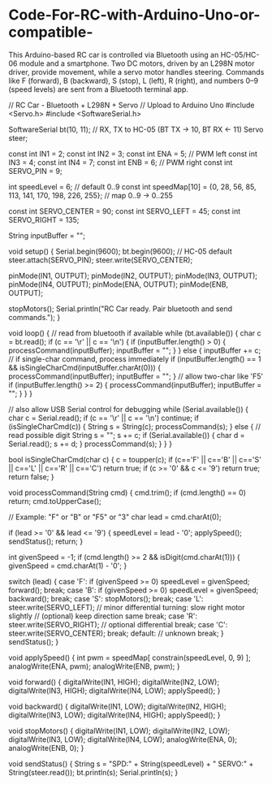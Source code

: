 # Code-For-RC-with-Arduino-Uno-or-compatible-
This Arduino-based RC car is controlled via Bluetooth using an HC-05/HC-06 module and a smartphone. Two DC motors, driven by an L298N motor driver, provide movement, while a servo motor handles steering. Commands like F (forward), B (backward), S (stop), L (left), R (right), and numbers 0–9 (speed levels) are sent from a Bluetooth terminal app. 


// RC Car - Bluetooth + L298N + Servo
// Upload to Arduino Uno
#include <Servo.h>
#include <SoftwareSerial.h>

SoftwareSerial bt(10, 11); // RX, TX to HC-05 (BT TX -> 10, BT RX <- 11)
Servo steer;

const int IN1 = 2;
const int IN2 = 3;
const int ENA = 5; // PWM left
const int IN3 = 4;
const int IN4 = 7;
const int ENB = 6; // PWM right
const int SERVO_PIN = 9;

int speedLevel = 6; // default 0..9
const int speedMap[10] = {0, 28, 56, 85, 113, 141, 170, 198, 226, 255}; // map 0..9 -> 0..255

const int SERVO_CENTER = 90;
const int SERVO_LEFT = 45;
const int SERVO_RIGHT = 135;

String inputBuffer = "";

void setup() {
  Serial.begin(9600);
  bt.begin(9600); // HC-05 default
  steer.attach(SERVO_PIN);
  steer.write(SERVO_CENTER);

  pinMode(IN1, OUTPUT); pinMode(IN2, OUTPUT);
  pinMode(IN3, OUTPUT); pinMode(IN4, OUTPUT);
  pinMode(ENA, OUTPUT); pinMode(ENB, OUTPUT);

  stopMotors();
  Serial.println("RC Car ready. Pair bluetooth and send commands.");
}

void loop() {
  // read from bluetooth if available
  while (bt.available()) {
    char c = bt.read();
    if (c == '\r' || c == '\n') {
      if (inputBuffer.length() > 0) {
        processCommand(inputBuffer);
        inputBuffer = "";
      }
    } else {
      inputBuffer += c;
      // if single-char command, process immediately
      if (inputBuffer.length() == 1 && isSingleCharCmd(inputBuffer.charAt(0))) {
        processCommand(inputBuffer);
        inputBuffer = "";
      }
      // allow two-char like 'F5'
      if (inputBuffer.length() >= 2) {
        processCommand(inputBuffer);
        inputBuffer = "";
      }
    }
  }

  // also allow USB Serial control for debugging
  while (Serial.available()) {
    char c = Serial.read();
    if (c == '\r' || c == '\n') continue;
    if (isSingleCharCmd(c)) {
      String s = String(c);
      processCommand(s);
    } else {
      // read possible digit
      String s = "";
      s += c;
      if (Serial.available()) {
        char d = Serial.read();
        s += d;
      }
      processCommand(s);
    }
  }
}

bool isSingleCharCmd(char c) {
  c = toupper(c);
  if (c=='F' || c=='B' || c=='S' || c=='L' || c=='R' || c=='C') return true;
  if (c >= '0' && c <= '9') return true;
  return false;
}

void processCommand(String cmd) {
  cmd.trim();
  if (cmd.length() == 0) return;
  cmd.toUpperCase();

  // Example: "F" or "B" or "F5" or "3"
  char lead = cmd.charAt(0);

  if (lead >= '0' && lead <= '9') {
    speedLevel = lead - '0';
    applySpeed();
    sendStatus();
    return;
  }

  int givenSpeed = -1;
  if (cmd.length() >= 2 && isDigit(cmd.charAt(1))) {
    givenSpeed = cmd.charAt(1) - '0';
  }

  switch (lead) {
    case 'F':
      if (givenSpeed >= 0) speedLevel = givenSpeed;
      forward();
      break;
    case 'B':
      if (givenSpeed >= 0) speedLevel = givenSpeed;
      backward();
      break;
    case 'S':
      stopMotors();
      break;
    case 'L':
      steer.write(SERVO_LEFT);
      // minor differential turning: slow right motor slightly
      // (optional) keep direction same
      break;
    case 'R':
      steer.write(SERVO_RIGHT);
      // optional differential
      break;
    case 'C':
      steer.write(SERVO_CENTER);
      break;
    default:
      // unknown
      break;
  }
  sendStatus();
}

void applySpeed() {
  int pwm = speedMap[ constrain(speedLevel, 0, 9) ];
  analogWrite(ENA, pwm);
  analogWrite(ENB, pwm);
}

void forward() {
  digitalWrite(IN1, HIGH);
  digitalWrite(IN2, LOW);
  digitalWrite(IN3, HIGH);
  digitalWrite(IN4, LOW);
  applySpeed();
}

void backward() {
  digitalWrite(IN1, LOW);
  digitalWrite(IN2, HIGH);
  digitalWrite(IN3, LOW);
  digitalWrite(IN4, HIGH);
  applySpeed();
}

void stopMotors() {
  digitalWrite(IN1, LOW);
  digitalWrite(IN2, LOW);
  digitalWrite(IN3, LOW);
  digitalWrite(IN4, LOW);
  analogWrite(ENA, 0);
  analogWrite(ENB, 0);
}

void sendStatus() {
  String s = "SPD:" + String(speedLevel) + " SERVO:" + String(steer.read());
  bt.println(s);
  Serial.println(s);
}
